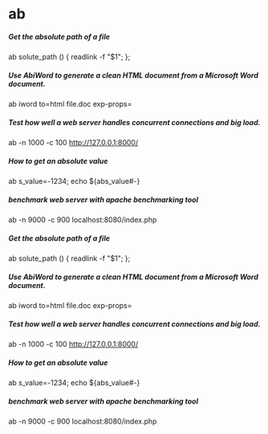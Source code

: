# ab

##### Get the absolute path of a file

   ab solute_path () { readlink -f "$1"; };

##### Use AbiWord to generate a clean HTML document from a Microsoft Word document.

   ab iword to=html file.doc exp-props=

##### Test how well a web server handles concurrent connections and big load.

   ab  -n 1000 -c 100 http://127.0.0.1:8000/

##### How to get an absolute value

   ab s_value=-1234; echo ${abs_value#-}

##### benchmark web server with apache benchmarking tool

   ab  -n 9000 -c 900 localhost:8080/index.php

##### Get the absolute path of a file

   ab solute_path () { readlink -f "$1"; };

##### Use AbiWord to generate a clean HTML document from a Microsoft Word document.

   ab iword to=html file.doc exp-props=

##### Test how well a web server handles concurrent connections and big load.

   ab  -n 1000 -c 100 http://127.0.0.1:8000/

##### How to get an absolute value

   ab s_value=-1234; echo ${abs_value#-}

##### benchmark web server with apache benchmarking tool

   ab  -n 9000 -c 900 localhost:8080/index.php
